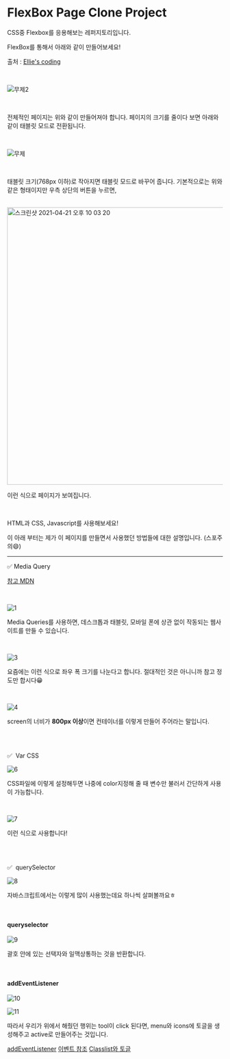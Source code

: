 # FlexBox Page Clone Project

CSS중 Flexbox를 응용해보는 레퍼지토리입니다.

FlexBox를 통해서 아래와 같이 만들어보세요!

출처 : <a href="https://www.youtube.com/watch?v=X91jsJyZofw">Ellie's coding</a>

<br>

![무제2](https://user-images.githubusercontent.com/79993356/115570866-6d586c80-a2f9-11eb-835a-238f169bf255.png)

<br>

전체적인 페이지는 위와 같이 만들어져야 합니다. 페이지의 크기를 줄이다 보면 아래와 같이 태블릿 모드로 전환됩니다.

<br>

![무제](https://user-images.githubusercontent.com/79993356/115570855-6b8ea900-a2f9-11eb-8686-e6dd6874b248.png)

<br>

태블릿 크기(768px 이하)로 작아지면 태블릿 모드로 바꾸어 줍니다. 기본적으로는 위와 같은 형태이지만 우측 상단의 버튼을 누르면,

<br>

<img width="648" alt="스크린샷 2021-04-21 오후 10 03 20" src="https://user-images.githubusercontent.com/79993356/115558490-c28e8100-a2ed-11eb-920c-9c99bf4d146b.png">

<br>

이런 식으로 페이지가 보여집니다.

<br>

HTML과 CSS, Javascript를 사용해보세요!

이 아래 부터는 제가 이 페이지를 만들면서 사용했던 방법들에 대한 설명입니다. (스포주의😄)

---

✅ Media Query

<a href="https://developer.mozilla.org/ko/docs/Web/CSS/Media_Queries/Using_media_queries">참고 MDN</a>

<br>

![1](https://user-images.githubusercontent.com/79993356/115559964-21a0c580-a2ef-11eb-87fe-ba37cdd376af.png)

Media Queries를 사용하면, 데스크톱과 태블릿, 모바일 폰에 상관 없이 작동되는 웹사이트를 만들 수 있습니다.

<br>

![3](https://user-images.githubusercontent.com/79993356/115559993-26fe1000-a2ef-11eb-906f-8bd3ba3f2f51.png)

요즘에는 이런 식으로 좌우 폭 크기를 나눈다고 합니다. 절대적인 것은 아니니까 참고 정도만 합시다😁

<br>

![4](https://user-images.githubusercontent.com/79993356/115560002-282f3d00-a2ef-11eb-97d7-ecc87199c367.png)

screen의 너비가 <b>800px 이상</b>이면 컨테이너를 이렇게 만들어 주어라는 말입니다.

<br>
<br>

✅  Var CSS

![6](https://user-images.githubusercontent.com/79993356/115560008-29606a00-a2ef-11eb-88fa-ddbbb8179736.png)

CSS파일에 이렇게 설정해두면 나중에 color지정해 줄 때 변수만 불러서 간단하게 사용이 가능합니다.

<br>

![7](https://user-images.githubusercontent.com/79993356/115560009-29f90080-a2ef-11eb-98a7-c7e290ec5444.png)

이런 식으로 사용합니다!

<br>
<br>

✅  querySelector

![8](https://user-images.githubusercontent.com/79993356/115560011-29f90080-a2ef-11eb-883a-7ba99b9ed7e8.png)

자바스크립트에서는 이렇게 많이 사용했는데요 하나씩 살펴볼까요ㅎ

<br>

#### queryselector

![9](https://user-images.githubusercontent.com/79993356/115560016-2a919700-a2ef-11eb-8ab2-178009265331.png)

괄호 안에 있는 선택자와 일맥상통하는 것을 반환합니다.

<br>

#### addEventListener

![10](https://user-images.githubusercontent.com/79993356/115560017-2a919700-a2ef-11eb-80df-881743f21a51.png)

![11](https://user-images.githubusercontent.com/79993356/115560020-2b2a2d80-a2ef-11eb-9ba6-4457d38eb2a1.png)

따라서 우리가 위에서 해줬던 행위는 tool이 click 된다면, menu와 icons에 토글을 생성해주고 active로 만들어주는 것입니다.

<a href="https://developer.mozilla.org/ko/docs/Web/API/EventTarget/addEventListener">addEventListener</a>
<a href="https://developer.mozilla.org/ko/docs/Web/Events">이벤트 참조</a>
<a href="https://developer.mozilla.org/ko/docs/Web/API/Element/classList">Classlist와 토글</a>
